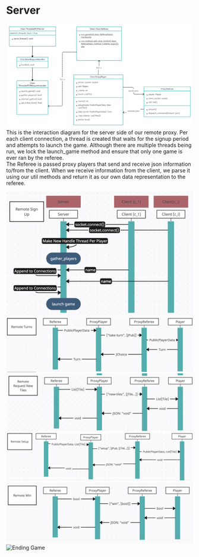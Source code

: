# Server
<img src="server_interaction_diagram.png" alt="isolated" width="800"/>
<br>
This is the interaction diagram for the server side of our remote proxy. Per each
client connection, a thread is created that waits for the signup period and attempts to launch
the game. Although there are multiple threads being run, we lock the launch_game method
and ensure that only one game is ever ran by the referee.
<br>
The Referee is passed proxy players that send and receive json information to/from the client.
When we receive information from the client, we parse it using our util methods and return it as
our own data representation to the referee.

![Remote Signup Interaction Diagram](remote_signup.png)
![Remote Turns Interaction Diagram](remote_turns.png)
![Remote Request New Tiles Interaction Diagram](remote_new_tiles.png)
![Remote Setup Interaction Diagram](remote_setup.png)
![Remote Win Interaction Diagram](remote_win.png)
![Ending Game](image.png)